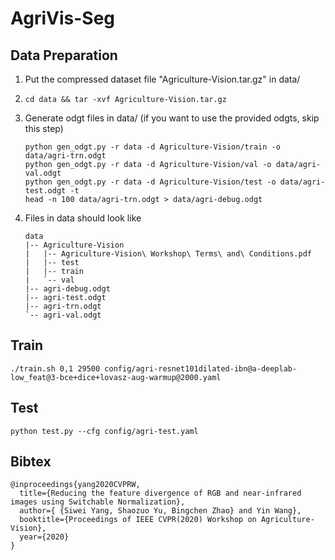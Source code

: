 # AgriVis-Seg

## Data Preparation
1. Put the compressed dataset file "Agriculture-Vision.tar.gz" in data/
2. ```
   cd data && tar -xvf Agriculture-Vision.tar.gz
   ```
3. Generate odgt files in data/ (if you want to use the provided odgts, skip this step)
   ```
   python gen_odgt.py -r data -d Agriculture-Vision/train -o data/agri-trn.odgt
   python gen_odgt.py -r data -d Agriculture-Vision/val -o data/agri-val.odgt
   python gen_odgt.py -r data -d Agriculture-Vision/test -o data/agri-test.odgt -t
   head -n 100 data/agri-trn.odgt > data/agri-debug.odgt
   ```
4. Files in data should look like
    ```
    data
    |-- Agriculture-Vision
    |   |-- Agriculture-Vision\ Workshop\ Terms\ and\ Conditions.pdf
    |   |-- test
    |   |-- train
    |   `-- val
    |-- agri-debug.odgt
    |-- agri-test.odgt
    |-- agri-trn.odgt
    `-- agri-val.odgt
    ```

## Train
```
./train.sh 0,1 29500 config/agri-resnet101dilated-ibn@a-deeplab-low_feat@3-bce+dice+lovasz-aug-warmup@2000.yaml
```

## Test
```
python test.py --cfg config/agri-test.yaml
```

## Bibtex

```
@inproceedings{yang2020CVPRW,
  title={Reducing the feature divergence of RGB and near-infrared images using Switchable Normalization},
  author={ {Siwei Yang, Shaozuo Yu, Bingchen Zhao} and Yin Wang},
  booktitle={Proceedings of IEEE CVPR(2020) Workshop on Agriculture-Vision},
  year={2020}
}
```
